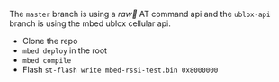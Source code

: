 The `master` branch is using a *raw* AT command api and the `ublox-api` branch is using the mbed ublox cellular api. 

- Clone the repo
- `mbed deploy` in the root
- `mbed compile`
- Flash `st-flash write mbed-rssi-test.bin 0x8000000`

